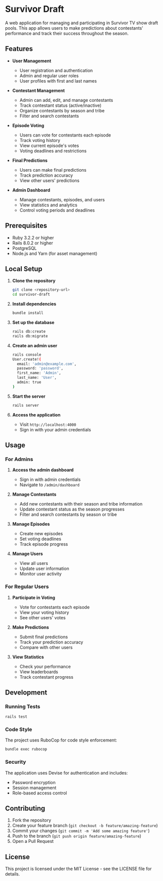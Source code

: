 # Survivor Draft

A web application for managing and participating in Survivor TV show draft pools. This app allows users to make predictions about contestants' performance and track their success throughout the season.

## Features

- **User Management**
  - User registration and authentication
  - Admin and regular user roles
  - User profiles with first and last names

- **Contestant Management**
  - Admin can add, edit, and manage contestants
  - Track contestant status (active/inactive)
  - Organize contestants by season and tribe
  - Filter and search contestants

- **Episode Voting**
  - Users can vote for contestants each episode
  - Track voting history
  - View current episode's votes
  - Voting deadlines and restrictions

- **Final Predictions**
  - Users can make final predictions
  - Track prediction accuracy
  - View other users' predictions

- **Admin Dashboard**
  - Manage contestants, episodes, and users
  - View statistics and analytics
  - Control voting periods and deadlines

## Prerequisites

- Ruby 3.2.2 or higher
- Rails 8.0.2 or higher
- PostgreSQL
- Node.js and Yarn (for asset management)

## Local Setup

1. **Clone the repository**
   ```bash
   git clone <repository-url>
   cd survivor-draft
   ```

2. **Install dependencies**
   ```bash
   bundle install
   ```

3. **Set up the database**
   ```bash
   rails db:create
   rails db:migrate
   ```

4. **Create an admin user**
   ```bash
   rails console
   User.create!(
     email: 'admin@example.com',
     password: 'password',
     first_name: 'Admin',
     last_name: 'User',
     admin: true
   )
   ```

5. **Start the server**
   ```bash
   rails server
   ```

6. **Access the application**
   - Visit `http://localhost:4000`
   - Sign in with your admin credentials

## Usage

### For Admins

1. **Access the admin dashboard**
   - Sign in with admin credentials
   - Navigate to `/admin/dashboard`

2. **Manage Contestants**
   - Add new contestants with their season and tribe information
   - Update contestant status as the season progresses
   - Filter and search contestants by season or tribe

3. **Manage Episodes**
   - Create new episodes
   - Set voting deadlines
   - Track episode progress

4. **Manage Users**
   - View all users
   - Update user information
   - Monitor user activity

### For Regular Users

1. **Participate in Voting**
   - Vote for contestants each episode
   - View your voting history
   - See other users' votes

2. **Make Predictions**
   - Submit final predictions
   - Track your prediction accuracy
   - Compare with other users

3. **View Statistics**
   - Check your performance
   - View leaderboards
   - Track contestant progress

## Development

### Running Tests
```bash
rails test
```

### Code Style
The project uses RuboCop for code style enforcement:
```bash
bundle exec rubocop
```

### Security
The application uses Devise for authentication and includes:
- Password encryption
- Session management
- Role-based access control

## Contributing

1. Fork the repository
2. Create your feature branch (`git checkout -b feature/amazing-feature`)
3. Commit your changes (`git commit -m 'Add some amazing feature'`)
4. Push to the branch (`git push origin feature/amazing-feature`)
5. Open a Pull Request

## License

This project is licensed under the MIT License - see the LICENSE file for details.
